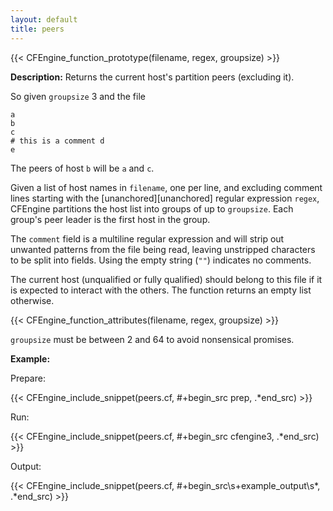 ```yaml
---
layout: default
title: peers
---
```


{{< CFEngine_function_prototype(filename, regex, groupsize) >}}

**Description:** Returns the current host's partition peers (excluding it).

So given `groupsize` 3 and the file

```
a
b
c
# this is a comment d
e
```

The peers of host `b` will be `a` and `c`.

Given a list of host names in `filename`, one per line, and excluding
comment lines starting with the [unanchored][unanchored] regular
expression `regex`, CFEngine partitions the host list into groups of
up to `groupsize`. Each group's peer leader is the first host in the
group.

The `comment` field is a multiline regular expression and will strip out
unwanted patterns from the file being read, leaving unstripped characters to be
split into fields. Using the empty string (`""`) indicates no comments.

The current host (unqualified or fully qualified) should belong to
this file if it is expected to interact with the others. The function
returns an empty list otherwise.

{{< CFEngine_function_attributes(filename, regex, groupsize) >}}

`groupsize` must be between 2 and 64 to avoid nonsensical promises.

**Example:**

Prepare:

{{< CFEngine_include_snippet(peers.cf, #\+begin_src prep, .*end_src) >}}

Run:

{{< CFEngine_include_snippet(peers.cf, #\+begin_src cfengine3, .*end_src) >}}

Output:

{{< CFEngine_include_snippet(peers.cf, #\+begin_src\s+example_output\s*, .*end_src) >}}
